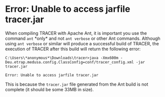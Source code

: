 # Error: Unable to access jarfile tracer.jar

When compiling TRACER with Apache Ant, it is important you use the command `ant` \*only\* and not `ant verbose` or other Ant commands. Although using `ant verbose` or similar will produce a successful build of TRACER, the execution of TRACER after this build will return the following error:

`C:\Users\*anonymous*\Downloads\tracer>java -Xmx600m -Deu.etrap.medusa.config.ClassConfig=conf/tracer_config.xml -jar tracer.jar`

`Error: Unable to access jarfile tracer.jar`

This is because the `tracer.jar` file generated from the Ant build is not complete \(it should be some 33MB in size\).





